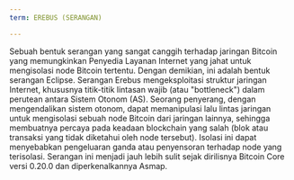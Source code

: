 ```yaml
---
term: EREBUS (SERANGAN)

---
```

Sebuah bentuk serangan yang sangat canggih terhadap jaringan Bitcoin yang memungkinkan Penyedia Layanan Internet yang jahat untuk mengisolasi node Bitcoin tertentu. Dengan demikian, ini adalah bentuk serangan Eclipse. Serangan Erebus mengeksploitasi struktur jaringan Internet, khususnya titik-titik lintasan wajib (atau "bottleneck") dalam perutean antara Sistem Otonom (AS). Seorang penyerang, dengan mengendalikan sistem otonom, dapat memanipulasi lalu lintas jaringan untuk mengisolasi sebuah node Bitcoin dari jaringan lainnya, sehingga membuatnya percaya pada keadaan blockchain yang salah (blok atau transaksi yang tidak diketahui oleh node tersebut). Isolasi ini dapat menyebabkan pengeluaran ganda atau penyensoran terhadap node yang terisolasi. Serangan ini menjadi jauh lebih sulit sejak dirilisnya Bitcoin Core versi 0.20.0 dan diperkenalkannya Asmap.